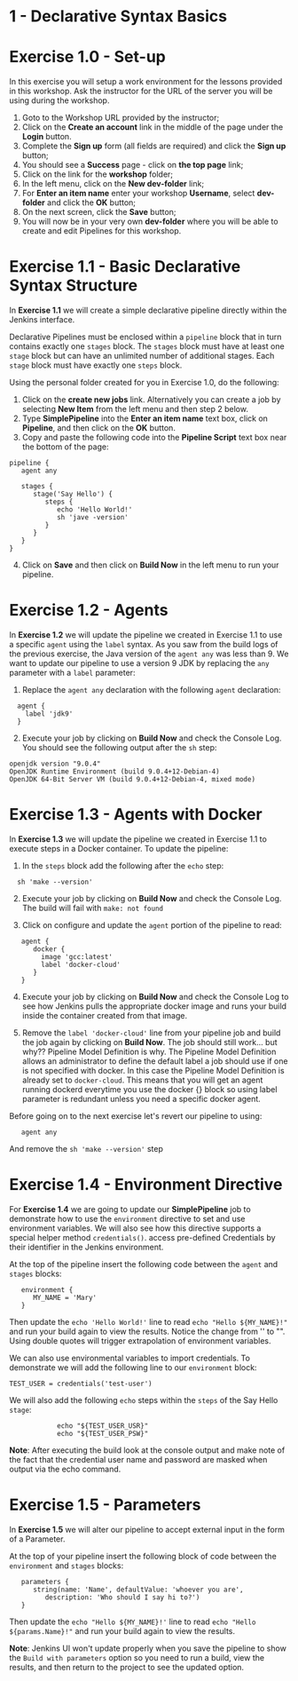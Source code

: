 # 1 - Declarative Syntax Basics

# Exercise 1.0 - Set-up
In this exercise you will setup a work environment for the lessons provided
in this workshop.  Ask the instructor for the URL of the server you will be using during the workshop.

1. Goto to the Workshop URL provided by the instructor;
2. Click on the **Create an account** link in the middle of the page under the **Login** button.
3. Complete the **Sign up** form (all fields are required) and click the **Sign up** button;
4. You should see a **Success** page - click on **the top page** link;
5. Click on the link for the **workshop** folder;
6. In the left menu, click on the **New dev-folder** link;
7. For **Enter an item name** enter your workshop **Username**, select **dev-folder** and click the **OK** button;
8. On the next screen, click the **Save** button;
9. You will now be in your very own **dev-folder** where you will be able to create and edit Pipelines for this workshop.

# Exercise 1.1 - Basic Declarative Syntax Structure

In **Exercise 1.1** we will create a simple declarative pipeline directly within the Jenkins interface.

Declarative Pipelines must be enclosed within a `pipeline` block that in turn contains exactly one `stages` block. The `stages` block must have at least one `stage` block but can have an unlimited number of additional stages. Each `stage` block must have exactly one `steps` block.

Using the personal folder created for you in Exercise 1.0, do the following:

1. Click on the **create new jobs** link.  Alternatively you can create a job by selecting **New Item** from the left menu and then step 2 below.
2. Type **SimplePipeline** into the **Enter an item name** text box, click on **Pipeline**, and then click on the **OK** button.
3. Copy and paste the following code into the **Pipeline Script** text box near the bottom of the page:

```
pipeline {
   agent any
    
   stages {
      stage('Say Hello') {
         steps {
            echo 'Hello World!'   
            sh 'jave -version'
         }
      }
   }
}
```

4. Click on **Save** and then click on **Build Now** in the left menu to run your pipeline.

# Exercise 1.2 - Agents

In **Exercise 1.2** we will update the pipeline we created in Exercise 1.1 to use a specific `agent` using the `label` syntax. As you saw from the build logs of the previous exercise, the Java version of the `agent any` was less than 9. We want to update our pipeline to use a version 9 JDK by replacing the `any` parameter with a `label` parameter:

1. Replace the `agent any` declaration with the following `agent` declaration:

```
  agent {
    label 'jdk9'
  }
```

2. Execute your job by clicking on **Build Now** and check the Console Log. You should see the following output after the `sh` step:

```
openjdk version "9.0.4"
OpenJDK Runtime Environment (build 9.0.4+12-Debian-4)
OpenJDK 64-Bit Server VM (build 9.0.4+12-Debian-4, mixed mode)
```

# Exercise 1.3 - Agents with Docker

In **Exercise 1.3** we will update the pipeline we created in Exercise 1.1 to execute steps in a Docker container. To update the pipeline:

1. In the `steps` block add the following after the `echo` step:

```
  sh 'make --version'
```

2. Execute your job by clicking on **Build Now** and check the Console Log. The build will fail with `make: not found`

3. Click on configure and update the ```agent``` portion of the pipeline to read:

```
   agent {
      docker { 
        image 'gcc:latest'
        label 'docker-cloud' 
      }
   }
```

4. Execute your job by clicking on **Build Now** and check the Console Log to see how Jenkins pulls the appropriate docker image and runs your build inside the container created from that image. 

5. Remove the `label 'docker-cloud'` line from your pipeline job and build the job again by clicking on **Build Now**.  The job should still work... but why?? Pipeline Model Definition is why.  The Pipeline Model Definition allows an administrator to define the default label a job should use if one is not specified with docker.  In this case the Pipeline Model Definition is already set to `docker-cloud`.  This means that you will get an agent running dockerd everytime you use the docker {} block so using label parameter is redundant unless you need a specific docker agent.

Before going on to the next exercise let's revert our pipeline to using:

```
   agent any
```

And remove the `sh 'make --version'` step

# Exercise 1.4 - Environment Directive

For **Exercise 1.4** we are going to update our **SimplePipeline** job to demonstrate how to use the `environment` directive to set and use environment variables. We will also see how this directive supports a special helper method `credentials()`. access pre-defined Credentials by their identifier in the Jenkins environment.

At the top of the pipeline insert the following code between the ```agent``` and ```stages``` blocks:  

```
   environment {
      MY_NAME = 'Mary'
   }
```

Then update the ```echo 'Hello World!'``` line to read ```echo "Hello ${MY_NAME}!"``` and run your build again to view the results.  Notice the change from '' to "".  Using double quotes will trigger extrapolation of environment variables.

We can also use environmental variables to import credentials. To demonstrate we will add the following line to our ```environment``` block:

```TEST_USER = credentials('test-user')```

We will also add the following ```echo``` steps within the ```steps``` of the Say Hello ```stage```:

```
            echo "${TEST_USER_USR}"
            echo "${TEST_USER_PSW}"
```

**Note**: After executing the build look at the console output and make note of the fact that the credential user name and password are masked when output via the echo command.

# Exercise 1.5 - Parameters

In **Exercise 1.5** we will alter our pipeline to accept external input in the form of a Parameter.

At the top of your pipeline insert the following block of code between the ```environment``` and ```stages``` blocks:

```
   parameters {
      string(name: 'Name', defaultValue: 'whoever you are', 
	     description: 'Who should I say hi to?')
   }
```
Then update the ```echo "Hello ${MY_NAME}!'``` line to read ```echo "Hello ${params.Name}!"``` and run your build again to view the results.

**Note**: Jenkins UI won't update properly when you save the pipeline to show the ```Build with parameters``` option so you need to run a build, view the results, and then return to the project to see the updated option.
